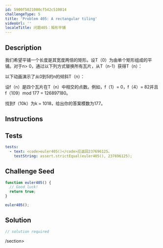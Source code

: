 ```yaml
---
id: 5900f5021000cf542c510014
challengeType: 5
title: 'Problem 405: A rectangular tiling'
videoUrl: ''
localeTitle: 问题405：矩形平铺
---
```


## Description
<section id="description">我们希望平铺一个长度是其宽度两倍的矩形。设T（0）为由单个矩形组成的平铺。对于n&gt; 0，通过以下列方式替换所有瓦片，从T（n-1）获得T（n）： <p>以下动画演示了从0到5的n的倾斜T（n）： </p><p>设f（n）是四个瓦片在T（n）中相交的点数。例如，f（1）= 0，f（4）= 82并且f（109）mod 177 = 126897180。 </p><p>找到f（10k）为k = 1018，给出你的答案模数为177。 </p></section>

## Instructions
<section id="instructions">
</section>

## Tests
<section id='tests'>

```yml
tests:
  - text: <code>euler405()</code>应返回237696125。
    testString: assert.strictEqual(euler405(), 237696125);

```

</section>

## Challenge Seed
<section id='challengeSeed'>

<div id='js-seed'>

```js
function euler405() {
  // Good luck!
  return true;
}

euler405();

```

</div>



</section>

## Solution
<section id='solution'>

```js
// solution required
```

/section>
